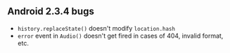 ## Android 2.3.4 bugs

* `history.replaceState()` doesn't modify `location.hash`
* `error` event in `Audio()` doesn't get fired in cases of 404,
  invalid format, etc.
